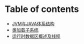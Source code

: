 # Table of contents

* [JVM与JAVA体系结构](README.md)
* [类加载子系统](lei-jia-zai-zi-xi-tong.md)
* [运行时数据区概述及线程](yun-hang-shi-shu-ju-qu-gai-shu-ji-xian-cheng.md)

